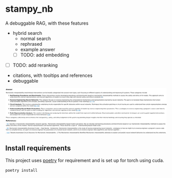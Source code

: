 # stampy_nb

A debuggable RAG, with these features
- hybrid search
  - normal search
  - rephrased
  - example answer
  - [ ] TODO: add embedding
- [ ] TODO: add reranking
- citations, with tooltips and references
- debuggable

![screenshot](docs/screenshot.png)

## Install requirements

This project uses [poetry](https://python-poetry.org/) for requirement and is set up for torch using cuda.
~~~
poetry install
~~~

